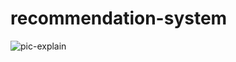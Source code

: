 # recommendation-system

![pic-explain](https://akm-img-a-in.tosshub.com/indiatoday/images/story/201908/SACRED-770x433.png?HjfXe7rLTRkm.Fy97DmGjln9IJAtA3ck)
